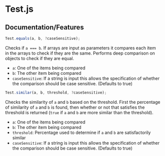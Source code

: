 # Test.js
## Documentation/Features
```js
Test.equals(a, b, ?caseSensitive);
```
Checks if `a === b`. If arrays are input as parameters it compares each item in the arrays to check if they are the same. Performs deep comparison on objects to check if they are equal.
- `a`: One of the items being compared
- `b`: The other item being compared
- `caseSensitive`: If a string is input this allows the specification of whether the comparison should be case sensitive. (Defaults to true)
```js
Test.similar(a, b, threshold, ?caseSensitive);
```
Checks the similarity of `a` and `b` based on the threshold. First the percentage of similarity of `a` and `b` is found, then whether or not that satisfies the threshold is returned (`true` if `a` and `b` are more similar than the threshold).
- `a`: One of the items being compared
- `b`: The other item being compared
- `threshold`: Percentage used to determine if `a` and `b` are satisfactorily similar
- `caseSensitive`: If a string is input this allows the specification of whether the comparison should be case sensitive. (Defaults to true)
